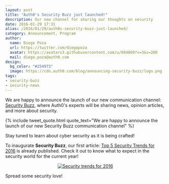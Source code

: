 ```yaml
---
layout: post
title: "Auth0's Security Buzz just launched!"
description: Our new channel for sharing our thoughts on security
date: 2016-01-29 17:31
alias: /2016/01/29/auth0s-security-buzz-just-launched/
category: Announcement, Program
author:
  name: Diego Poza
  url: https://twitter.com/diegopoza
  avatar: https://avatars3.githubusercontent.com/u/604869?v=3&s=200
  mail: diego.poza@auth0.com
design:
  bg_color: "#254973"
  image: https://cdn.auth0.com/blog/announcing-security-buzz/logo.png
tags:
- security-buzz
- security-news
---
```

We are happy to announce the launch of our new communication channel: [Security Buzz](https://auth0.com/resources#security-buzz), where Auth0's experts will be sharing news, opinion articles, and more about security.

{% include tweet_quote.html quote_text="We are happy to announce the launch of our new Security Buzz communication channel" %}

Stay tuned to learn about cyber security as it is being crafted!

To inaugurate **Security Buzz**, our first article: [Top 5 Security Trends for 2016](https://auth0.com/resources/security-buzz/top-5-security-trends-for-2016/preview) is already published. Check it out to know what to expect in the security world for the current year!

<div class="" style="text-align: center;"><a href="https://auth0.com/resources/security-buzz/top-5-security-trends-for-2016/preview"><img style="margin: 0;" src="https://cdn.auth0.com/blog/announcing-security-buzz/security-trends-2016.png" alt="Security trends for 2016" />
</a>
</div>

Spread some security love!
